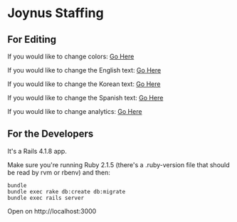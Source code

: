 Joynus Staffing
================================
For Editing
---------------
If you would like to change colors:
[Go Here](https://github.com/joynus/joynusstaffing/blob/master/app/assets/stylesheets/modules/_variables.scss)

If you would like to change the English text:
[Go Here](https://github.com/joynus/joynusstaffing/blob/master/config/locales/en.yml)

If you would like to change the Korean text:
[Go Here](https://github.com/joynus/joynusstaffing/blob/master/config/locales/kr.yml)

If you would like to change the Spanish text:
[Go Here](https://github.com/joynus/joynusstaffing/blob/master/config/locales/es.yml)

If you would like to change analytics:
[Go Here](https://github.com/joynus/joynusstaffing/blob/master/app/views/layouts/_google.html.erb)

For the Developers
---------------

It's a Rails 4.1.8 app.

Make sure you're running Ruby 2.1.5 (there's a .ruby-version file that should be
read by rvm or rbenv) and then:

    bundle
    bundle exec rake db:create db:migrate
    bundle exec rails server

Open on http://localhost:3000
